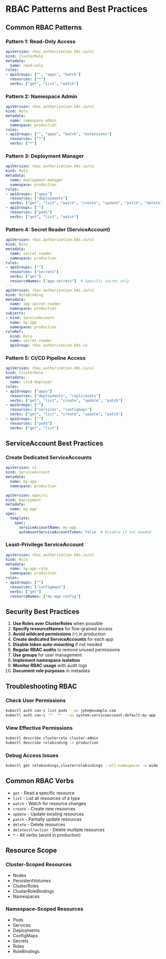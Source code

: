 # RBAC Patterns and Best Practices

## Common RBAC Patterns

### Pattern 1: Read-Only Access
```yaml
apiVersion: rbac.authorization.k8s.io/v1
kind: ClusterRole
metadata:
  name: read-only
rules:
- apiGroups: ["", "apps", "batch"]
  resources: ["*"]
  verbs: ["get", "list", "watch"]
```

### Pattern 2: Namespace Admin
```yaml
apiVersion: rbac.authorization.k8s.io/v1
kind: Role
metadata:
  name: namespace-admin
  namespace: production
rules:
- apiGroups: ["", "apps", "batch", "extensions"]
  resources: ["*"]
  verbs: ["*"]
```

### Pattern 3: Deployment Manager
```yaml
apiVersion: rbac.authorization.k8s.io/v1
kind: Role
metadata:
  name: deployment-manager
  namespace: production
rules:
- apiGroups: ["apps"]
  resources: ["deployments"]
  verbs: ["get", "list", "watch", "create", "update", "patch", "delete"]
- apiGroups: [""]
  resources: ["pods"]
  verbs: ["get", "list", "watch"]
```

### Pattern 4: Secret Reader (ServiceAccount)
```yaml
apiVersion: rbac.authorization.k8s.io/v1
kind: Role
metadata:
  name: secret-reader
  namespace: production
rules:
- apiGroups: [""]
  resources: ["secrets"]
  verbs: ["get"]
  resourceNames: ["app-secrets"]  # Specific secret only
---
apiVersion: rbac.authorization.k8s.io/v1
kind: RoleBinding
metadata:
  name: app-secret-reader
  namespace: production
subjects:
- kind: ServiceAccount
  name: my-app
  namespace: production
roleRef:
  kind: Role
  name: secret-reader
  apiGroup: rbac.authorization.k8s.io
```

### Pattern 5: CI/CD Pipeline Access
```yaml
apiVersion: rbac.authorization.k8s.io/v1
kind: ClusterRole
metadata:
  name: cicd-deployer
rules:
- apiGroups: ["apps"]
  resources: ["deployments", "replicasets"]
  verbs: ["get", "list", "create", "update", "patch"]
- apiGroups: [""]
  resources: ["services", "configmaps"]
  verbs: ["get", "list", "create", "update", "patch"]
- apiGroups: [""]
  resources: ["pods"]
  verbs: ["get", "list"]
```

## ServiceAccount Best Practices

### Create Dedicated ServiceAccounts
```yaml
apiVersion: v1
kind: ServiceAccount
metadata:
  name: my-app
  namespace: production
---
apiVersion: apps/v1
kind: Deployment
metadata:
  name: my-app
spec:
  template:
    spec:
      serviceAccountName: my-app
      automountServiceAccountToken: false  # Disable if not needed
```

### Least-Privilege ServiceAccount
```yaml
apiVersion: rbac.authorization.k8s.io/v1
kind: Role
metadata:
  name: my-app-role
  namespace: production
rules:
- apiGroups: [""]
  resources: ["configmaps"]
  verbs: ["get"]
  resourceNames: ["my-app-config"]
```

## Security Best Practices

1. **Use Roles over ClusterRoles** when possible
2. **Specify resourceNames** for fine-grained access
3. **Avoid wildcard permissions** (`*`) in production
4. **Create dedicated ServiceAccounts** for each app
5. **Disable token auto-mounting** if not needed
6. **Regular RBAC audits** to remove unused permissions
7. **Use groups** for user management
8. **Implement namespace isolation**
9. **Monitor RBAC usage** with audit logs
10. **Document role purposes** in metadata

## Troubleshooting RBAC

### Check User Permissions
```bash
kubectl auth can-i list pods --as john@example.com
kubectl auth can-i '*' '*' --as system:serviceaccount:default:my-app
```

### View Effective Permissions
```bash
kubectl describe clusterrole cluster-admin
kubectl describe rolebinding -n production
```

### Debug Access Issues
```bash
kubectl get rolebindings,clusterrolebindings --all-namespaces -o wide | grep my-user
```

## Common RBAC Verbs

- `get` - Read a specific resource
- `list` - List all resources of a type
- `watch` - Watch for resource changes
- `create` - Create new resources
- `update` - Update existing resources
- `patch` - Partially update resources
- `delete` - Delete resources
- `deletecollection` - Delete multiple resources
- `*` - All verbs (avoid in production)

## Resource Scope

### Cluster-Scoped Resources
- Nodes
- PersistentVolumes
- ClusterRoles
- ClusterRoleBindings
- Namespaces

### Namespace-Scoped Resources
- Pods
- Services
- Deployments
- ConfigMaps
- Secrets
- Roles
- RoleBindings
